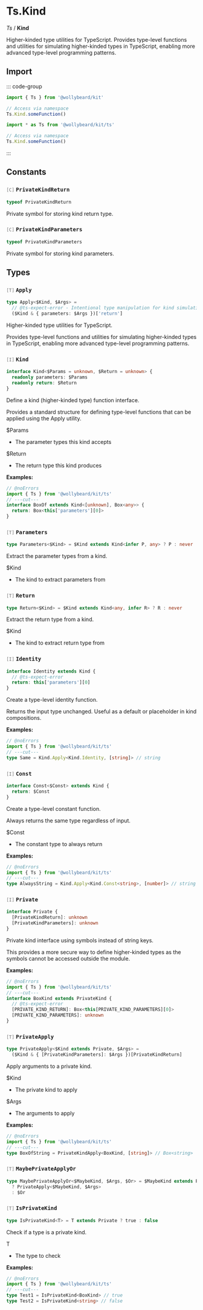 # Ts.Kind

_Ts_ / **Kind**

Higher-kinded type utilities for TypeScript. Provides type-level functions and utilities for simulating higher-kinded types in TypeScript, enabling more advanced type-level programming patterns.

## Import

::: code-group

```typescript [Namespace]
import { Ts } from '@wollybeard/kit'

// Access via namespace
Ts.Kind.someFunction()
```

```typescript [Barrel]
import * as Ts from '@wollybeard/kit/ts'

// Access via namespace
Ts.Kind.someFunction()
```

:::

## Constants

### <span style="opacity: 0.6; font-weight: normal; font-size: 0.85em;">`[C]`</span> `PrivateKindReturn`

```typescript
typeof PrivateKindReturn
```

<SourceLink href="https://github.com/jasonkuhrt/kit/blob/main/./src/utils/ts/kind.ts#L114" />

Private symbol for storing kind return type.

### <span style="opacity: 0.6; font-weight: normal; font-size: 0.85em;">`[C]`</span> `PrivateKindParameters`

```typescript
typeof PrivateKindParameters
```

<SourceLink href="https://github.com/jasonkuhrt/kit/blob/main/./src/utils/ts/kind.ts#L120" />

Private symbol for storing kind parameters.

## Types

### <span style="opacity: 0.6; font-weight: normal; font-size: 0.85em;">`[T]`</span> `Apply`

```typescript
type Apply<$Kind, $Args> =
  // @ts-expect-error - Intentional type manipulation for kind simulation
  ($Kind & { parameters: $Args })['return']
```

<SourceLink href="https://github.com/jasonkuhrt/kit/blob/main/./src/utils/ts/kind.ts#L32" />

Higher-kinded type utilities for TypeScript.

Provides type-level functions and utilities for simulating higher-kinded types in TypeScript, enabling more advanced type-level programming patterns.

### <span style="opacity: 0.6; font-weight: normal; font-size: 0.85em;">`[I]`</span> `Kind`

```typescript
interface Kind<$Params = unknown, $Return = unknown> {
  readonly parameters: $Params
  readonly return: $Return
}
```

<SourceLink href="https://github.com/jasonkuhrt/kit/blob/main/./src/utils/ts/kind.ts#L52" />

Define a kind (higher-kinded type) function interface.

Provides a standard structure for defining type-level functions that can be applied using the Apply utility.

$Params

- The parameter types this kind accepts

$Return

- The return type this kind produces

**Examples:**

```typescript twoslash
// @noErrors
import { Ts } from '@wollybeard/kit/ts'
// ---cut---
interface BoxOf extends Kind<[unknown], Box<any>> {
  return: Box<this['parameters'][0]>
}
```

### <span style="opacity: 0.6; font-weight: normal; font-size: 0.85em;">`[T]`</span> `Parameters`

```typescript
type Parameters<$Kind> = $Kind extends Kind<infer P, any> ? P : never
```

<SourceLink href="https://github.com/jasonkuhrt/kit/blob/main/./src/utils/ts/kind.ts#L62" />

Extract the parameter types from a kind.

$Kind

- The kind to extract parameters from

### <span style="opacity: 0.6; font-weight: normal; font-size: 0.85em;">`[T]`</span> `Return`

```typescript
type Return<$Kind> = $Kind extends Kind<any, infer R> ? R : never
```

<SourceLink href="https://github.com/jasonkuhrt/kit/blob/main/./src/utils/ts/kind.ts#L69" />

Extract the return type from a kind.

$Kind

- The kind to extract return type from

### <span style="opacity: 0.6; font-weight: normal; font-size: 0.85em;">`[I]`</span> `Identity`

```typescript
interface Identity extends Kind {
  // @ts-expect-error
  return: this['parameters'][0]
}
```

<SourceLink href="https://github.com/jasonkuhrt/kit/blob/main/./src/utils/ts/kind.ts#L82" />

Create a type-level identity function.

Returns the input type unchanged. Useful as a default or placeholder in kind compositions.

**Examples:**

```typescript twoslash
// @noErrors
import { Ts } from '@wollybeard/kit/ts'
// ---cut---
type Same = Kind.Apply<Kind.Identity, [string]> // string
```

### <span style="opacity: 0.6; font-weight: normal; font-size: 0.85em;">`[I]`</span> `Const`

```typescript
interface Const<$Const> extends Kind {
  return: $Const
}
```

<SourceLink href="https://github.com/jasonkuhrt/kit/blob/main/./src/utils/ts/kind.ts#L99" />

Create a type-level constant function.

Always returns the same type regardless of input.

$Const

- The constant type to always return

**Examples:**

```typescript twoslash
// @noErrors
import { Ts } from '@wollybeard/kit/ts'
// ---cut---
type AlwaysString = Kind.Apply<Kind.Const<string>, [number]> // string
```

### <span style="opacity: 0.6; font-weight: normal; font-size: 0.85em;">`[I]`</span> `Private`

```typescript
interface Private {
  [PrivateKindReturn]: unknown
  [PrivateKindParameters]: unknown
}
```

<SourceLink href="https://github.com/jasonkuhrt/kit/blob/main/./src/utils/ts/kind.ts#L138" />

Private kind interface using symbols instead of string keys.

This provides a more secure way to define higher-kinded types as the symbols cannot be accessed outside the module.

**Examples:**

```typescript twoslash
// @noErrors
import { Ts } from '@wollybeard/kit/ts'
// ---cut---
interface BoxKind extends PrivateKind {
  // @ts-expect-error
  [PRIVATE_KIND_RETURN]: Box<this[PRIVATE_KIND_PARAMETERS][0]>
  [PRIVATE_KIND_PARAMETERS]: unknown
}
```

### <span style="opacity: 0.6; font-weight: normal; font-size: 0.85em;">`[T]`</span> `PrivateApply`

```typescript
type PrivateApply<$Kind extends Private, $Args> =
  ($Kind & { [PrivateKindParameters]: $Args })[PrivateKindReturn]
```

<SourceLink href="https://github.com/jasonkuhrt/kit/blob/main/./src/utils/ts/kind.ts#L154" />

Apply arguments to a private kind.

$Kind

- The private kind to apply

$Args

- The arguments to apply

**Examples:**

```typescript twoslash
// @noErrors
import { Ts } from '@wollybeard/kit/ts'
// ---cut---
type BoxOfString = PrivateKindApply<BoxKind, [string]> // Box<string>
```

### <span style="opacity: 0.6; font-weight: normal; font-size: 0.85em;">`[T]`</span> `MaybePrivateApplyOr`

```typescript
type MaybePrivateApplyOr<$MaybeKind, $Args, $Or> = $MaybeKind extends Private
  ? PrivateApply<$MaybeKind, $Args>
  : $Or
```

<SourceLink href="https://github.com/jasonkuhrt/kit/blob/main/./src/utils/ts/kind.ts#L157" />

### <span style="opacity: 0.6; font-weight: normal; font-size: 0.85em;">`[T]`</span> `IsPrivateKind`

```typescript
type IsPrivateKind<T> = T extends Private ? true : false
```

<SourceLink href="https://github.com/jasonkuhrt/kit/blob/main/./src/utils/ts/kind.ts#L173" />

Check if a type is a private kind.

T

- The type to check

**Examples:**

```typescript twoslash
// @noErrors
import { Ts } from '@wollybeard/kit/ts'
// ---cut---
type Test1 = IsPrivateKind<BoxKind> // true
type Test2 = IsPrivateKind<string> // false
```
